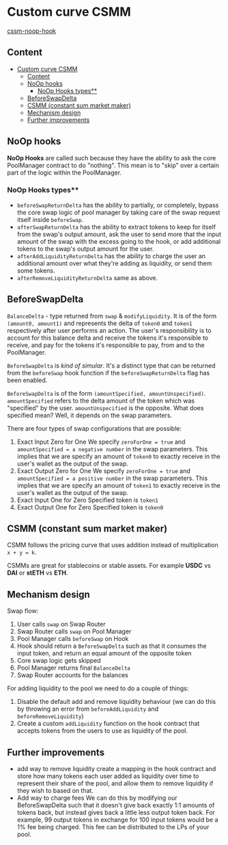 # Custom curve CSMM

[cssm-noop-hook](../projects/csmm-noop-hook/)

## Content

- [Custom curve CSMM](#custom-curve-csmm)
  - [Content](#content)
  - [NoOp hooks](#noop-hooks)
    - [NoOp Hooks types\*\*](#noop-hooks-types)
  - [BeforeSwapDelta](#beforeswapdelta)
  - [CSMM (constant sum market maker)](#csmm-constant-sum-market-maker)
  - [Mechanism design](#mechanism-design)
  - [Further improvements](#further-improvements)

## NoOp hooks

**NoOp Hooks** are called such because they have the ability to ask the core PoolManager contract to do "nothing". This mean is to "skip" over a certain part of the logic within the PoolManager.

### NoOp Hooks types**

- `beforeSwapReturnDelta`
    has the ability to partially, or completely, bypass the core swap logic of pool manager by taking care of the swap request itself inside `beforeSwap`.
- `afterSwapReturnDelta`
    has the ability to extract tokens to keep for itself from the swap's output amount, ask the user to send more that the input amount of the swap with the excess going to the hook, or add additional tokens to the swap's output amount for the user.
- `afterAddLiquidityReturnDelta`
    has the ability to charge the user an additional amount over what they're adding as liquidity, or send them some tokens.
- `afterRemoveLiquidityReturnDelta`
    same as above.

## BeforeSwapDelta

`BalanceDelta` - type returned from `swap` & `modifyLiquidity`. It is of the form `(amount0, amount1)` and represents the delta of `token0` and `token1` respectively after user performs an action. The user's responsibility is to account for this balance delta and receive the tokens it's responsible to receive, and pay for the tokens it's responsible to pay, from and to the PoolManager.

`BeforeSwapDelta` is *kind of simular*. It's a distinct type that can be returned from the `beforeSwap` hook function if the `beforeSwapReturnDelta` flag has been enabled.

`BeforeSwapDelta` is of the form `(amountSpecified, amountUnspecified)`.
`amountSpecified` refers to the delta amount of the token which was "specified" by the user.
`amountUnspecified` is the opposite. What does specified mean? Well, it depends on the swap parameters.

There are four types of swap configurations that are possible:

1. Exact Input Zero for One
    We specify `zeroForOne = true` and `amountSpecified = a negative number` in the swap parameters. This implies that we are specify an amount of `token0` to exactly receive in the user's wallet as the output of the swap.
2. Exact Output Zero for One
    We specify `zeroForOne = true` and `amountSpecified = a positive number` in the swap parameters. This implies that we are specify an amount of `token1` to exactly receive in the user's wallet as the output of the swap.  
3. Exact Input One for Zero
    Specified token is `token1`
4. Exact Output One for Zero
    Specified token is `token0`

## CSMM (constant sum market maker)

CSMM follows the pricing curve that uses addition instead of multiplication `x + y = k`.

CSMMs are great for stablecoins or stable assets. For example **USDC** vs **DAI** or **stETH** vs **ETH**.

## Mechanism design

Swap flow:

1. User calls `swap` on Swap Router
2. Swap Router calls `swap` on Pool Manager
3. Pool Manager calls `beforeSwap` on Hook
4. Hook should return a `BeforeSwapDelta` such as that it consumes the input token, and return an equal amount of the opposite token
5. Core swap logic gets skipped
6. Pool Manager returns final `BalanceDelta`
7. Swap Router accounts for the balances

For adding liquidity to the pool we need to do a couple of things:

1. Disable the default add and remove liquidity behaviour (we can do this by throwing an error from `beforeAddLiquidity` and `beforeRemoveLiquidity`)
2. Create a custom `addLiquidity` function on the hook contract that accepts tokens from the users to use as liquidity of the pool.

## Further improvements

- add way to remove liquidity
    create a mapping in the hook contract and store how many tokens each user added as liquidity over time to represent their share of the pool, and allow them to remove liquidity if they wish to based on that.
- Add way to charge fees
    We can do this by modifying our BeforeSwapDelta such that it doesn't give back exactly 1:1 amounts of tokens back, but instead gives back a little less output token back. For example, 99 output tokens in exchange for 100 input tokens would be a 1% fee being charged. This fee can be distributed to the LPs of your pool.

